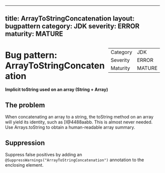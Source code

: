 <!--
*** AUTO-GENERATED, DO NOT MODIFY ***
To make changes, edit the @BugPattern annotation or the explanation in docs/bugpattern.
-->

---
title: ArrayToStringConcatenation
layout: bugpattern
category: JDK
severity: ERROR
maturity: MATURE
---

<div style="float:right;"><table id="metadata">
<tr><td>Category</td><td>JDK</td></tr>
<tr><td>Severity</td><td>ERROR</td></tr>
<tr><td>Maturity</td><td>MATURE</td></tr>
</table></div>

# Bug pattern: ArrayToStringConcatenation
__Implicit toString used on an array (String + Array)__

## The problem
When concatenating an array to a string, the toString method on an array will yield its identity, such as [I@4488aabb. This is almost never needed. Use Arrays.toString to obtain a human-readable array summary.

## Suppression
Suppress false positives by adding an `@SuppressWarnings("ArrayToStringConcatenation")` annotation to the enclosing element.
